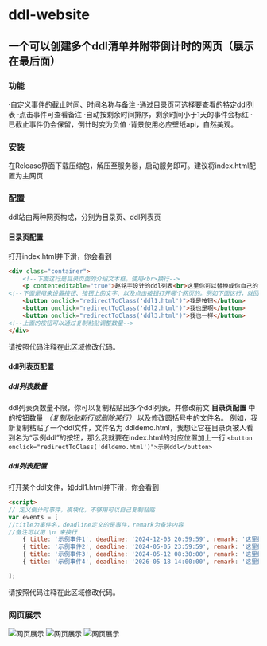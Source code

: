 # ddl-website
## 一个可以创建多个ddl清单并附带倒计时的网页（展示在最后面）
### 功能
·自定义事件的截止时间、时间名称与备注
·通过目录页可选择要查看的特定ddl列表
·点击事件可查看备注
·自动按剩余时间排序，剩余时间小于1天的事件会标红
·已截止事件仍会保留，倒计时变为负值
·背景使用必应壁纸api，自然美观。

### 安装
在Release界面下载压缩包，解压至服务器，启动服务即可。建议将index.html配置为主网页

### 配置
ddl站由两种网页构成，分别为目录页、ddl列表页

#### 目录页配置
打开index.html并下滑，你会看到
```html
<div class="container">
    <!--下面这行是目录页面的介绍文本框。使用<br>换行-->
    <p contenteditable="true">赵铭宇设计的ddl列表<br>这里你可以替换成你自己的简介<br>点击某个事项将弹出其对应的具体内容备注<br>君子协定，使用时候请标注我的名字赵铭宇</p>
<!--下面是用来设置按钮、按钮上的文字、以及点击按钮打开哪个网页的。例如下面这行，就回生成一个上面写着我是按钮四个字的按钮，点击后会打开同目录下的ddl1.html网页-->
    <button onclick="redirectToClass('ddl1.html')">我是按钮</button>
    <button onclick="redirectToClass('ddl2.html')">我也是啊</button>
    <button onclick="redirectToClass('ddl3.html')">我也一样</button>
<!--上面的按钮可以通过复制粘贴调整数量-->
</div>
```
请按照代码注释在此区域修改代码。

#### ddl列表页配置

##### ddl列表数量
ddl列表页数量不限，你可以复制粘贴出多个ddl列表，并修改前文 **目录页配置** 中的按钮数量 _（复制粘贴新行或删除某行）_  以及修改圆括号中的文件名。
例如，我新复制粘贴了一个ddl文件，文件名为 ddldemo.html，我想让它在目录页被人看到名为“示例ddl”的按钮，那么我就要在index.html的对应位置加上一行
`<button onclick="redirectToClass('ddldemo.html')">示例ddl</button>`

##### ddl列表配置
打开某个ddl文件，如ddl1.html并下滑，你会看到
```html
<script>
// 定义倒计时事件，模块化，不够用可以自己复制粘贴
var events = [
//title为事件名，deadline定义的是事件，remark为备注内容
//备注可以用 \n 来换行
    { title: '示例事件1', deadline: '2024-12-03 20:59:59', remark: '这里换成备注' },
    { title: '示例事件2', deadline: '2024-05-05 23:59:59', remark: '这里换成备注' },
    { title: '示例事件3', deadline: '2024-05-12 08:30:00', remark: '这里换成备注' },
    { title: '示例事件4', deadline: '2026-05-18 14:00:00', remark: '这里换成备注' },

];
```
请按照代码注释在此区域修改代码。

### 网页展示
![网页展示](https://github.com/Mr-data20/ddl-website/blob/main/demopicutre/picture1.jpg)
![网页展示](https://github.com/Mr-data20/ddl-website/blob/main/demopicutre/picture2.jpg)
![网页展示](https://github.com/Mr-data20/ddl-website/blob/main/demopicutre/picture3.jpg)
